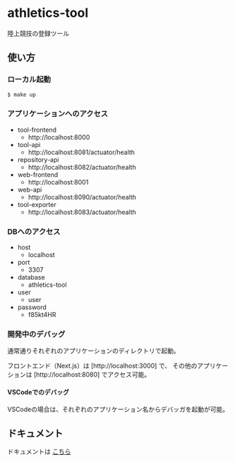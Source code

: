 # athletics-tool

陸上競技の登録ツール

## 使い方

### ローカル起動

```sh
$ make up
```

### アプリケーションへのアクセス

- tool-frontend
	- http://localhost:8000
- tool-api
	- http://localhost:8081/actuator/health
- repository-api
	- http://localhost:8082/actuator/health
- web-frontend
	- http://localhost:8001
- web-api
	- http://localhost:8090/actuator/health
- tool-exporter
	- http://localhost:8083/actuator/health

### DBへのアクセス

- host
	- localhost
- port
	- 3307
- database
	- athletics-tool
- user
	- user
- password
	- f85kt4HR

### 開発中のデバッグ

通常通りそれぞれのアプリケーションのディレクトリで起動。

フロントエンド（Next.js）は [http://localhost:3000] で、
その他のアプリケーションは [http://localhost:8080] でアクセス可能。

#### VSCodeでのデバッグ

VSCodeの場合は、それぞれのアプリケーション名からデバッガを起動が可能。

## ドキュメント

ドキュメントは [こちら](./docs/README.md) 
